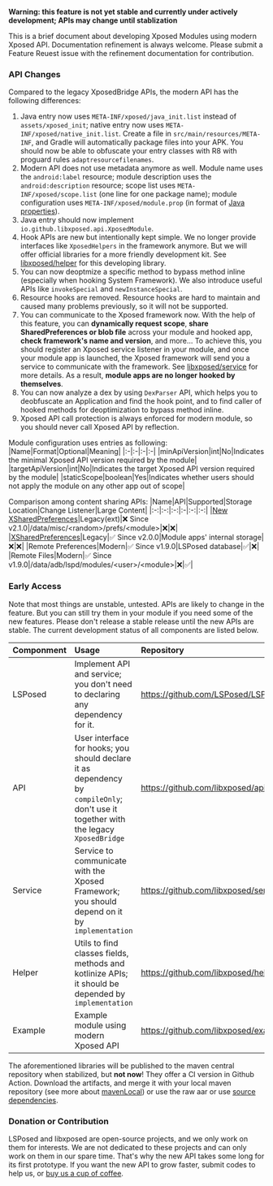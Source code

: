 **Warning: this feature is not yet stable and currently under actively development; APIs may change until stablization**

This is a brief document about developing Xposed Modules using modern Xposed API. Documentation refinement is always welcome. Please submit a Feature Reuest issue with the refinement documentation for contribution.

### API Changes
Compared to the legacy XposedBridge APIs, the modern API has the following differences:
1. Java entry now uses `META-INF/xposed/java_init.list` instead of `assets/xposed_init`; native entry now uses `META-INF/xposed/native_init.list`. Create a file in `src/main/resources/META-INF`, and Gradle will automatically package files into your APK. You should now be able to obfuscate your entry classes with R8 with proguard rules `adaptresourcefilenames`.
1. Modern API does not use metadata anymore as well. Module name uses the `android:label` resource; module description uses the `android:description` resource; scope list uses `META-INF/xposed/scope.list` (one line for one package name); module configuration uses `META-INF/xposed/module.prop` (in format of [Java properties](https://docs.oracle.com/javase/7/docs/api/java/util/Properties.html)). 
1. Java entry should now implement `io.github.libxposed.api.XposedModule`.
1. Hook APIs are new but intentionally kept simple. We no longer provide interfaces like `XposedHelpers` in the framework anymore. But we will offer official libraries for a more friendly development kit. See [libxposed/helper](https://github.com/libxposed/helper) for this developing library.
1. You can now deoptmize a specific method to bypass method inline (especially when hooking System Framework). We also introduce useful APIs like `invokeSpecial` and `newInstanceSpecial`.
1. Resource hooks are removed. Resource hooks are hard to maintain and caused many problems previously, so it will not be supported.
1. You can communicate to the Xposed framework now. With the help of this feature, you can **dynamically request scope**, **share SharedPreferences or blob file** across your module and hooked app, **check framework's name and version**, and more... To achieve this, you should register an Xposed service listener in your module, and once your module app is launched, the Xposed framework will send you a service to communicate with the framework. See [libxposed/service](https://github.com/libxposed/service) for more details. As a result, **module apps are no longer hooked by themselves**.
1. You can now analyze a dex by using `DexParser` API, which helps you to deobfuscate an Application and find the hook point, and to find caller of hooked methods for deoptimization to bypass method inline.
1. Xposed API call protection is always enforced for modern module, so you should never call Xposed API by reflection.

Module configuration uses entries as following:
|Name|Format|Optional|Meaning|
|:-|:-|:-|:-|
|minApiVersion|int|No|Indicates the minimal Xposed API version required by the module|
|targetApiVersion|int|No|Indicates the target Xposed API version required by the module|
|staticScope|boolean|Yes|Indicates whether users should not apply the module on any other app out of scope|

Comparison among content sharing APIs:
|Name|API|Supported|Storage Location|Change Listener|Large Content|
|:-:|:-:|:-:|:-|:-:|:-:|
|[New XSharedPreferences](https://github.com/LSPosed/LSPosed/wiki/New-XSharedPreferences)|Legacy(ext)|❌ Since v2.1.0|/data/misc/\<random\>/prefs/\<module\>|❌|❌|
|[XSharedPreferences](https://api.xposed.info/reference/de/robv/android/xposed/XSharedPreferences.html)|Legacy|✅ Since v2.0.0|Module apps' internal storage|❌|❌|
|Remote Preferences|Modern|✅ Since v1.9.0|LSPosed database|✅|❌|
|Remote Files|Modern|✅ Since v1.9.0|/data/adb/lspd/modules/\<user\>/\<module\>|❌|✅|

### Early Access
Note that most things are unstable, untested. APIs are likely to change in the feature. But you can still try them in your module if you need some of the new features. Please don't release a stable release until the new APIs are stable.
The current development status of all components are listed below.

|Componment|Usage|Repository|Status|
|:-|:-|:-|:-|
|LSPosed|Implement API and service; you don't need to declaring any dependency for it.|https://github.com/LSPosed/LSPosed|Available|
|API|User interface for hooks; you should declare it as dependency by `compileOnly`; don't use it together with the legacy `XposedBridge`|https://github.com/libxposed/api|Roughly stable|
|Service|Service to communicate with the Xposed Framework; you should depend on it by `implementation`|https://github.com/libxposed/service|Roughly stable|
|Helper|Utils to find classes fields, methods and kotlinize APIs; it should be depended by `implementation`|https://github.com/libxposed/helper|Developing; DSL APIs are designed but not yet implemented|
|Example|Example module using modern Xposed API|https://github.com/libxposed/example|Available|

The aforementioned libraries will be published to the maven central repository when stabilized, but **not now**! They offer a CI version in Github Action. Download the artifacts, and merge it with your local maven repository (see more about [mavenLocal](https://docs.gradle.org/current/userguide/declaring_repositories.html#sec:case-for-maven-local)) or use the raw aar or use [source dependencies](https://blog.gradle.org/introducing-source-dependencies).

### Donation or Contribution
LSPosed and libxposed are open-source projects, and we only work on them for interests. We are not dedicated to these projects and can only work on them in our spare time. That's why the new API takes some long for its first prototype. If you want the new API to grow faster, submit codes to help us, or [buy us a cup of coffee](https://github.com/sponsors/LSPosed).